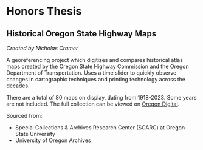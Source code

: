 # Honors Thesis
## Historical Oregon State Highway Maps
_Created by Nicholas Cramer_

A georeferencing project which digitizes and compares historical atlas maps created by the Oregon State Highway Commission and the Oregon Department of Transportation. Uses a time slider to quickly observe changes in cartographic techniques and printing technology across the decades.

There are a total of 80 maps on display, dating from 1918-2023. Some years are not included. The full collection can be viewed on [Oregon Digital](https://oregondigital.org/collections/0p0968191?locale=en).

Sourced from:
- Special Collections & Archives Research Center (SCARC) at Oregon State University
- University of Oregon Archives
